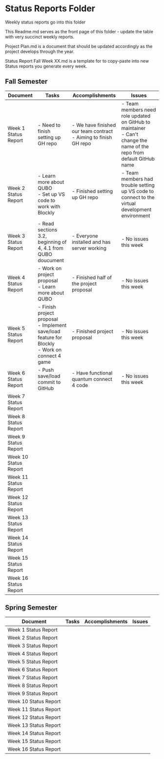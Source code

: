 # Status Reports Folder
Weekly status reports go into this folder

This Readme.md serves as the front page of this folder - update the table with very succinct weekly reports.

Project Plan.md is a document that should be updated accordingly as the project develops through the year.

Status Report Fall Week XX.md is a template for to copy-paste into new Status reports you generate every week.

## Fall Semester

| Document | Tasks | Accomplishments | Issues |
|---|---|---|---|
| Week 1 Status Report | - Need to finish setting up GH repo | - We have finished our team contract <br>  - Aiming to finish GH repo <br> | - Team members need role updated on GitHub to maintainer<br> - Can't change the name of the repo from default GitHub name <br> |
| Week 2 Status Report | - Learn more about QUBO <br>  - Set up VS code to work with Blockly | - Finished setting up GH repo | - Team members had trouble setting up VS code to connect to the virtual development environment |
| Week 3 Status Report | - Read sections 3.2, beginning of 4, 4.1 from QUBO doucument | - Everyone installed and has server working | - No issues this week |
| Week 4 Status Report | - Work on project proposal <br> - Learn more about QUBO | - Finished half of the project proposal| - No issues this week|
| Week 5 Status Report | - Finish project proposal <br> - Implement save/load feature for Blockly <br> - Work on connect 4 game| - Finished project proposal| - No issues this week|
| Week 6 Status Report | - Push save/load commit to GitHub <br> | - Have functional quantum connect 4 code <br> | - No issues this week |
| Week 7 Status Report | | | |
| Week 8 Status Report | | | |
| Week 9 Status Report | | | |
| Week 10 Status Report | | | |
| Week 11 Status Report | | | |
| Week 12 Status Report | | | |
| Week 13 Status Report | | | |
| Week 14 Status Report | | | |
| Week 15 Status Report | | | |
| Week 16 Status Report | | | |

## Spring Semester

| Document | Tasks | Accomplishments| Issues |
|---|---|---|---|
| Week 1 Status Report | | | |
| Week 2 Status Report | | | |
| Week 3 Status Report | | | |
| Week 4 Status Report | | | |
| Week 5 Status Report | | | |
| Week 6 Status Report | | | |
| Week 7 Status Report | | | |
| Week 8 Status Report | | | |
| Week 9 Status Report | | | |
| Week 10 Status Report | | | |
| Week 11 Status Report | | | |
| Week 12 Status Report | | | |
| Week 13 Status Report | | | |
| Week 14 Status Report | | | |
| Week 15 Status Report | | | |
| Week 16 Status Report | | | |
